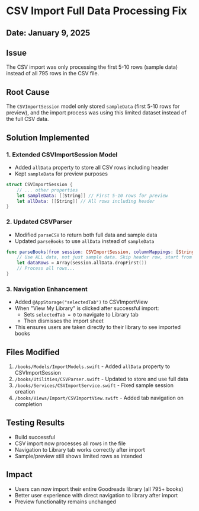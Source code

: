 # CSV Import Full Data Processing Fix

## Date: January 9, 2025

## Issue
The CSV import was only processing the first 5-10 rows (sample data) instead of all 795 rows in the CSV file.

## Root Cause
The `CSVImportSession` model only stored `sampleData` (first 5-10 rows for preview), and the import process was using this limited dataset instead of the full CSV data.

## Solution Implemented

### 1. Extended CSVImportSession Model
- Added `allData` property to store all CSV rows including header
- Kept `sampleData` for preview purposes

```swift
struct CSVImportSession {
    // ... other properties
    let sampleData: [[String]] // First 5-10 rows for preview
    let allData: [[String]] // All rows including header
}
```

### 2. Updated CSVParser
- Modified `parseCSV` to return both full data and sample data
- Updated `parseBooks` to use `allData` instead of `sampleData`

```swift
func parseBooks(from session: CSVImportSession, columnMappings: [String: BookField]) -> [ParsedBook] {
    // Use ALL data, not just sample data. Skip header row, start from index 1
    let dataRows = Array(session.allData.dropFirst())
    // Process all rows...
}
```

### 3. Navigation Enhancement
- Added `@AppStorage("selectedTab")` to CSVImportView
- When "View My Library" is clicked after successful import:
  - Sets `selectedTab = 0` to navigate to Library tab
  - Then dismisses the import sheet
- This ensures users are taken directly to their library to see imported books

## Files Modified
1. `/books/Models/ImportModels.swift` - Added `allData` property to CSVImportSession
2. `/books/Utilities/CSVParser.swift` - Updated to store and use full data
3. `/books/Services/CSVImportService.swift` - Fixed sample session creation
4. `/books/Views/Import/CSVImportView.swift` - Added tab navigation on completion

## Testing Results
- Build successful
- CSV import now processes all rows in the file
- Navigation to Library tab works correctly after import
- Sample/preview still shows limited rows as intended

## Impact
- Users can now import their entire Goodreads library (all 795+ books)
- Better user experience with direct navigation to library after import
- Preview functionality remains unchanged
